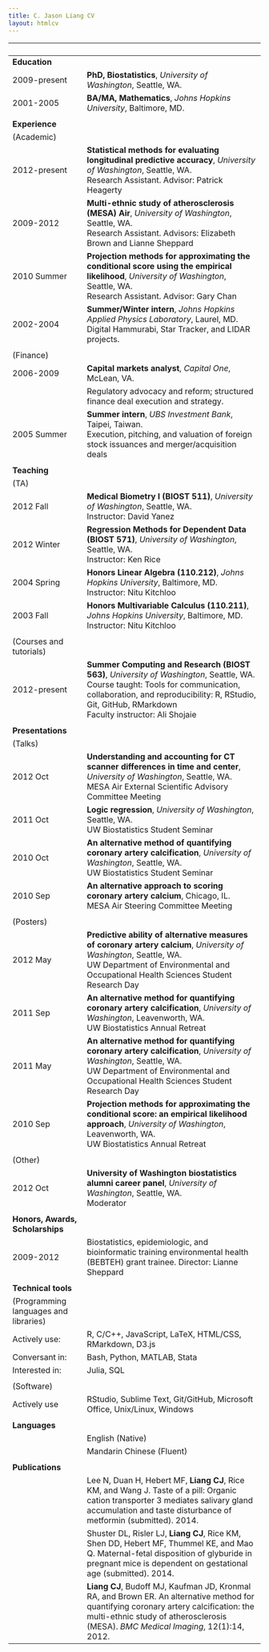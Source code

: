 ```yaml
---
title: C. Jason Liang CV
layout: htmlcv
---
```


` ` | ` `
--- |:---
**Education**  | 
2009-present | **PhD, Biostatistics**, *University of Washington*, Seattle, WA.
2001-2005    | **BA/MA, Mathematics**, *Johns Hopkins University*, Baltimore, MD.
               | 
**Experience** | 
(Academic)     | 
2012-present   | **Statistical methods for evaluating longitudinal predictive accuracy**, *University of Washington*, Seattle, WA. <br> Research Assistant. Advisor: Patrick Heagerty
2009-2012      | **Multi-ethnic study of atherosclerosis (MESA) Air**, *University of Washington*, Seattle, WA. <br> Research Assistant. Advisors: Elizabeth Brown and Lianne Sheppard
2010 Summer    | **Projection methods for approximating the conditional score using the empirical likelihood**, *University of Washington*, Seattle, WA. <br> Research Assistant. Advisor: Gary Chan
2002-2004      | **Summer/Winter intern**, *Johns Hopkins Applied Physics Laboratory*, Laurel, MD. <br> Digital Hammurabi, Star Tracker, and LIDAR projects.
               | 
(Finance)      | 
2006-2009      | **Capital markets analyst**, *Capital One*, McLean, VA.
               | Regulatory advocacy and reform; structured finance deal execution and strategy.
2005 Summer    | **Summer intern**, *UBS Investment Bank*, Taipei, Taiwan. <br>Execution, pitching, and valuation of foreign stock issuances and merger/acquisition deals
               | 
**Teaching**   | 
(TA)           | 
2012 Fall      | **Medical Biometry I (BIOST 511)**, *University of Washington*, Seattle, WA. <br> Instructor: David Yanez
2012 Winter    | **Regression Methods for Dependent Data (BIOST 571)**, *University of Washington*, Seattle, WA. <br> Instructor: Ken Rice
2004 Spring    | **Honors Linear Algebra (110.212)**, *Johns Hopkins University*, Baltimore, MD. <br> Instructor: Nitu Kitchloo
2003 Fall      | **Honors Multivariable Calculus (110.211)**, *Johns Hopkins University*, Baltimore, MD. <br> Instructor: Nitu Kitchloo
               | 
(Courses and tutorials) | 
2012-present   | **Summer Computing and Research (BIOST 563)**, *University of Washington*, Seattle, WA. <br> Course taught: Tools for communication, collaboration, and reproducibility: R, RStudio, Git, GitHub, RMarkdown <br> Faculty instructor: Ali Shojaie
               |  
**Presentations**| 
(Talks)        | 
2012 Oct       | **Understanding and accounting for CT scanner differences in time and center**, *University of Washington*, Seattle, WA. <br> MESA Air External Scientific Advisory Committee Meeting
2011 Oct       | **Logic regression**, *University of Washington*, Seattle, WA. <br> UW Biostatistics Student Seminar
2010 Oct       | **An alternative method of quantifying coronary artery calcification**, *University of Washington*, Seattle, WA. <br> UW Biostatistics Student Seminar
2010 Sep       | **An alternative approach to scoring coronary artery calcium**, Chicago, IL. <br> MESA Air Steering Committee Meeting
               | 
(Posters)      | 
2012 May       | **Predictive ability of alternative measures of coronary artery calcium**, *University of Washington*, Seattle, WA. <br> UW Department of Environmental and Occupational Health Sciences Student Research Day
2011 Sep       | **An alternative method for quantifying coronary artery calcification**, *University of Washington*, Leavenworth, WA. <br> UW Biostatistics Annual Retreat
2011 May       | **An alternative method for quantifying coronary artery calcification**, *University of Washington*, Seattle, WA. <br> UW Department of Environmental and Occupational Health Sciences Student Research Day
2010 Sep       | **Projection methods for approximating the conditional score: an empirical likelihood approach**, *University of Washington*, Leavenworth, WA. <br> UW Biostatistics Annual Retreat
               | 
(Other)        | 
2012 Oct       | **University of Washington biostatistics alumni career panel**, *University of Washington*, Seattle, WA. <br> Moderator
               | 
**Honors, Awards, Scholarships**| 
2009-2012      | Biostatistics, epidemiologic, and bioinformatic training environmental health (BEBTEH) grant trainee. Director: Lianne Sheppard
               | 
**Technical tools** | 
(Programming languages and libraries) | 
Actively use:  | R, C/C++, JavaScript, LaTeX, HTML/CSS, RMarkdown, D3.js
Conversant in: | Bash, Python, MATLAB, Stata
Interested in: | Julia, SQL
               | 
(Software)     | 
Actively use   | RStudio, Sublime Text, Git/GitHub, Microsoft Office, Unix/Linux, Windows
               | 
**Languages**  | 
               | English (Native)
               | Mandarin Chinese (Fluent)
               | 
**Publications** | 
               | Lee N, Duan H, Hebert MF, **Liang CJ**, Rice KM, and Wang J. Taste of a pill: Organic cation transporter 3 mediates salivary gland accumulation and taste disturbance of metformin (submitted). 2014.
               | Shuster DL, Risler LJ, **Liang CJ**, Rice KM, Shen DD, Hebert MF, Thummel KE, and Mao Q. Maternal-fetal disposition of glyburide in pregnant mice is dependent on gestational age (submitted). 2014.
               | **Liang CJ**, Budoff MJ, Kaufman JD, Kronmal RA, and Brown ER. An alternative method for quantifying coronary artery calcification: the multi-ethnic study of atherosclerosis (MESA). *BMC Medical Imaging*, 12(1):14, 2012.
